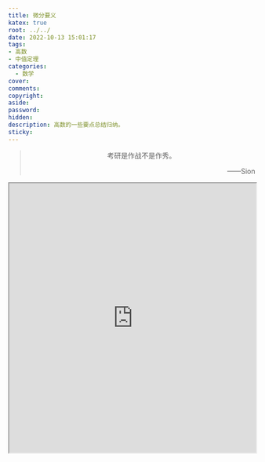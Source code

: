 ```yaml
---
title: 微分要义
katex: true
root: ../../
date: 2022-10-13 15:01:17
tags:
- 高数
- 中值定理
categories:
  - 数学
cover:
comments:
copyright:
aside:
password:
hidden:
description: 高数的一些要点总结归纳。
sticky:
---
```


> <center>考研是作战不是作秀。</center>
> <p align="right">——Sion</p>
>



<iframe src='https://mozilla.github.io/pdf.js/web/viewer.html?file=https://blog.si-on.top/pdf/微分要义.pdf' style='width:100%;height:550px'></iframe>